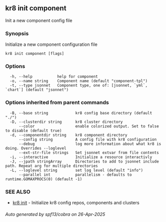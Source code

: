 ## kr8 init component

Init a new component config file

### Synopsis

Initialize a new component configuration file

```
kr8 init component [flags]
```

### Options

```
  -h, --help           help for component
  -o, --name string    Component name (default "component-tpl")
  -t, --type jsonnet   Component type, one of: [jsonnet, `yml`, `chart`] (default "jsonnet")
```

### Options inherited from parent commands

```
  -B, --base string            kr8 config base directory (default "./")
  -D, --clusterdir string      kr8 cluster directory
      --color                  enable colorized output. Set to false to disable (default true)
  -d, --componentdir string    kr8 component directory
      --config string          A config file with kr8 configuration
      --debug                  log more information about what kr8 is doing. Overrides --loglevel
      --ext-str-file strings   Set jsonnet extvar from file contents
  -i, --interactive            Initialize a resource interactivly
  -J, --jpath stringArray      Directories to add to jsonnet include path. Repeat arg for multiple directories
  -L, --loglevel string        set log level (default "info")
      --parallel int           parallelism - defaults to runtime.GOMAXPROCS(0) (default -1)
```

### SEE ALSO

* [kr8 init](kr8_init.md)	 - Initialize kr8 config repos, components and clusters

###### Auto generated by spf13/cobra on 26-Apr-2025
